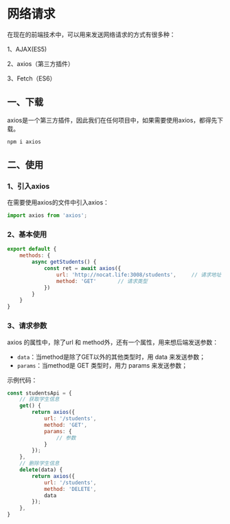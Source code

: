 # 网络请求

在现在的前端技术中，可以用来发送网络请求的方式有很多种：

1、AJAX(ES5)

2、axios（第三方插件）

3、Fetch（ES6）

## 一、下载

axios是一个第三方插件，因此我们在任何项目中，如果需要使用axios，都得先下载。

```bash
npm i axios
```

## 二、使用

### 1、引入axios

在需要使用axios的文件中引入axios：

```javascript
import axios from 'axios';
```

### 2、基本使用

```javascript
export default {
    methods: {
        async getStudents() {
            const ret = await axios({
                url: 'http://nocat.life:3008/students',     // 请求地址
                method: 'GET'       // 请求类型
            })
        }
    }
}
```

### 3、请求参数

axios 的属性中，除了url 和 method外，还有一个属性，用来想后端发送参数：

- `data`：当method是除了GET以外的其他类型时，用 data 来发送参数；
- `params`：当method是 GET 类型时，用力 params 来发送参数；

示例代码：

```javascript
const studentsApi = {
    // 获取学生信息
    get() {
        return axios({
            url: '/students',
            method: 'GET',
            params: {
                // 参数
            }
        });
    },
    // 删除学生信息
    delete(data) {
        return axios({
            url: '/students',
            method: 'DELETE',
            data
        });
    },
}
```

